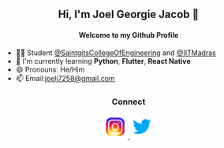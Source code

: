 ## <p align="center">Hi, I'm Joel Georgie Jacob 👋</p>
#### <p align="center">Welcome to my Github Profile</p>



- 👨‍🎓 Student [@SaintgitsCollegeOfEngineering](https://saintgits.org/engineering-college/) and [@IITMadras](https://onlinedegree.iitm.ac.in/)
- 🌱 I'm currently learning **Python**, **Flutter**, **React Native**
- 😄 Pronouns: He/Him
- 📫 Email:<joelj7258@gmail.com>


### <p align="center">Connect</p>
<p align="center">
  <a href="https://www.instagram.com/joelj7258"> <img src="/images/icons8-instagram-1.svg" width="50"/> </a>
  <a href="https://twitter.com/Joelj7258?t=HLq7vAP_LzGPfu7dEHritA&s=08"> <img src="/images/icons8-twitter-1.svg" width="50"/> </a>
  
</p>


  
